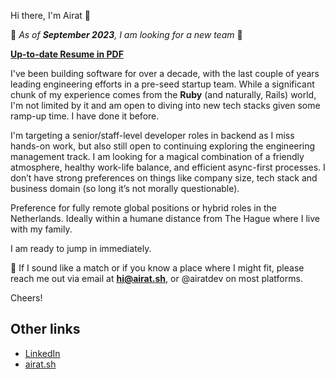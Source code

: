 Hi there, I'm Airat 👋

🌟 _As of **September 2023**, I am looking for a new team_ 🌟

[**Up-to-date Resume in PDF**](https://airat.sh/assets/Airat%20Shigapov%20CV.pdf)

I've been building software for over a decade, with the last couple of years leading engineering efforts in a pre-seed startup team. While a significant chunk of my experience comes from the **Ruby** (and naturally, Rails) world, I'm not limited by it and am open to diving into new tech stacks given some ramp-up time. I have done it before.

I'm targeting a senior/staff-level developer roles in backend as I miss hands-on work, but also still open to continuing exploring the engineering management track. I am looking for a magical combination of a friendly atmosphere, healthy work-life balance, and efficient async-first processes. I don’t have strong preferences on things like company size, tech stack and business domain (so long it’s not morally questionable).

Preference for fully remote global positions or hybrid roles in the Netherlands. Ideally within a humane distance from The Hague where I live with my family.

I am ready to jump in immediately.

💌 If I sound like a match or if you know a place where I might fit, please reach me out via email at **[hi@airat.sh](mailto:hi@airat.sh)**, or @airatdev on most platforms.

Cheers!

## Other links

* [LinkedIn](https://www.linkedin.com/in/airatdev)
* [airat.sh](https://airat.sh)
